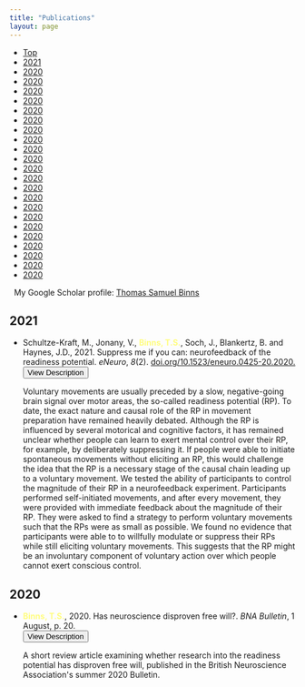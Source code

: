 ```yaml
---
title: "Publications"
layout: page
---
```


<!-- Topbar for navigation of publications by year -->
<ul class="topnav_ul">
  <li class="topnav_li"><a class="active" href="#home">Top</a></li>
  <li class="topnav_li"><a href="#news">2021</a></li>
  <li class="topnav_li"><a href="#contact">2020</a></li>
  <li class="topnav_li"><a href="#contact">2020</a></li>
  <li class="topnav_li"><a href="#contact">2020</a></li>
  <li class="topnav_li"><a href="#contact">2020</a></li>
  <li class="topnav_li"><a href="#contact">2020</a></li>
  <li class="topnav_li"><a href="#contact">2020</a></li>
  <li class="topnav_li"><a href="#contact">2020</a></li>
  <li class="topnav_li"><a href="#contact">2020</a></li>
  <li class="topnav_li"><a href="#contact">2020</a></li>
  <li class="topnav_li"><a href="#contact">2020</a></li>
  <li class="topnav_li"><a href="#contact">2020</a></li>
  <li class="topnav_li"><a href="#contact">2020</a></li>
  <li class="topnav_li"><a href="#contact">2020</a></li>
  <li class="topnav_li"><a href="#contact">2020</a></li>
  <li class="topnav_li"><a href="#contact">2020</a></li>
  <li class="topnav_li"><a href="#contact">2020</a></li>
  <li class="topnav_li"><a href="#contact">2020</a></li>
  <li class="topnav_li"><a href="#contact">2020</a></li>
  <li class="topnav_li"><a href="#contact">2020</a></li>
  <li class="topnav_li"><a href="#contact">2020</a></li>
  <li class="topnav_li"><a href="#contact">2020</a></li>
  <li class="topnav_li"><a href="#contact">2020</a></li>
</ul>


<!-- Google Scholar link -->
<i class="fab fa-google"></i> &nbsp; My Google Scholar profile: [Thomas Samuel Binns](https://scholar.google.co.uk/citations?user=S8yDxUEAAAAJ)


<!-- Publication list -->
## 2021

<ul>
    <li>Schultze-Kraft, M., Jonany, V., <t style="color:#FFFD7E;"><b>Binns, T.S.</b></t>, Soch, J., Blankertz, B. and Haynes, J.D., 2021. Suppress me if you can: neurofeedback of the readiness potential. <i>eNeuro</i>, <i>8</i>(2). <a href="https://www.doi.org/10.1523/eneuro.0425-20.2020">doi.org/10.1523/eneuro.0425-20.2020. <i class="fas fa-link"></i></a></li>
    <button type="button" class="collapsible">View Description</button>
    <div class="content">
        <p>Voluntary movements are usually preceded by a slow, negative-going brain signal over motor areas, the so-called readiness potential (RP). To date, the exact nature and causal role of the RP in movement preparation have remained heavily debated. Although the RP is influenced by several motorical and cognitive factors, it has remained unclear whether people can learn to exert mental control over their RP, for example, by deliberately suppressing it. If people were able to initiate spontaneous movements without eliciting an RP, this would challenge the idea that the RP is a necessary stage of the causal chain leading up to a voluntary movement. We tested the ability of participants to control the magnitude of their RP in a neurofeedback experiment. Participants performed self-initiated movements, and after every movement, they were provided with immediate feedback about the magnitude of their RP. They were asked to find a strategy to perform voluntary movements such that the RPs were as small as possible. We found no evidence that participants were able to to willfully modulate or suppress their RPs while still eliciting voluntary movements. This suggests that the RP might be an involuntary component of voluntary action over which people cannot exert conscious control.</p>
    </div>
</ul>

## 2020

<ul>
    <li><t style="color:#FFFD7E;"><b>Binns, T.S.</b></t>, 2020. Has neuroscience disproven free will?. <i>BNA Bulletin</i>, 1 August, p. 20. &nbsp;<a href="\assets\images\BNA_article.pdf"><i class="fas fa-file-pdf"></i></a></li>
    <button type="button" class="collapsible">View Description</button>
    <div class="content">
        <p>A short review article examining whether research into the readiness potential has disproven free will, published in the British Neuroscience Association's summer 2020 Bulletin.</p>
    </div>
</ul>


<!-- Script for making collapsibles -->
<script>
  var coll = document.getElementsByClassName("collapsible");
  var i;

  for (i = 0; i < coll.length; i++) {
  coll[i].addEventListener("click", function() {
      this.classList.toggle("active");
      var content = this.nextElementSibling;
      if (content.style.display === "block") {
      content.style.display = "none";
      } else {
      content.style.display = "block";
      }
  });
  }
</script>